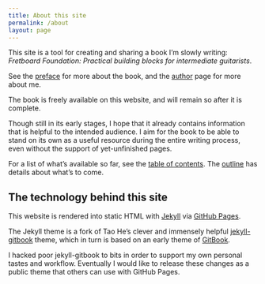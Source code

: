 ```yaml
---
title: About this site
permalink: /about
layout: page
---
```


This site is a tool for creating and sharing a book I’m slowly writing:  
_Fretboard Foundation: Practical building blocks for intermediate guitarists_.

See the [preface](preface) for more about the book, 
and the [author](author) page for more about me.

The book is freely available on this website, 
and will remain so after it is complete. 

Though still in its early stages, 
I hope that it already contains information that is helpful to the intended audience. 
I aim for the book to be able to stand on its own as a useful resource during the entire writing process, 
even without the support of yet-unfinished pages. 

For a list of what’s available so far, 
see the [table of contents](toc). 
The [outline](outline) has details about what’s to come. 

## The technology behind this site

This website is rendered into static HTML with [Jekyll](https://jekyllrb.com/) via [GitHub Pages](https://pages.github.com/).

The Jekyll theme is a fork of Tao He’s clever and immensely helpful [jekyll-gitbook](https://github.com/sighingnow/jekyll-gitbook) theme, 
which in turn is based on an early theme of [GitBook](https://www.gitbook.com/).

I hacked poor jekyll-gitbook to bits in order to support my own personal tastes and workflow. 
Eventually I would like to release these changes as a public theme that others can use with GitHub Pages. 
